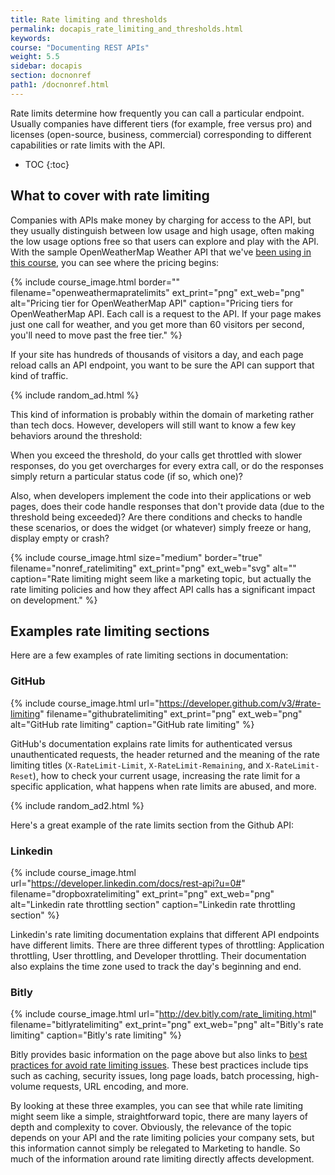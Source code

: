 ```yaml
---
title: Rate limiting and thresholds
permalink: docapis_rate_limiting_and_thresholds.html
keywords:
course: "Documenting REST APIs"
weight: 5.5
sidebar: docapis
section: docnonref
path1: /docnonref.html
---
```


Rate limits determine how frequently you can call a particular endpoint. Usually companies have different tiers (for example, free versus pro) and licenses (open-source, business, commercial) corresponding to different capabilities or rate limits with the API.

* TOC
{:toc}

## What to cover with rate limiting

Companies with APIs make money by charging for access to the API, but they usually distinguish between low usage and high usage, often making the low usage options free so that users can explore and play with the API. With the sample OpenWeatherMap Weather API that we've [been using in this course](docapis_scenario_for_using_weather_api.html), you can see where the pricing begins:

{% include course_image.html border="" filename="openweathermapratelimits" ext_print="png" ext_web="png" alt="Pricing tier for OpenWeatherMap API" caption="Pricing tiers for OpenWeatherMap API. Each call is a request to the API. If your page makes just one call for weather, and you get more than 60 visitors per second, you'll need to move past the free tier." %}

If your site has hundreds of thousands of visitors a day, and each page reload calls an API endpoint, you want to be sure the API can support that kind of traffic.

{% include random_ad.html %}

This kind of information is probably within the domain of marketing rather than tech docs. However, developers will still want to know a few key behaviors around the threshold:

When you exceed the threshold, do your calls get throttled with slower responses, do you get overcharges for every extra call, or do the responses simply return a particular status code (if so, which one)?

Also, when developers implement the code into their applications or web pages, does their code handle responses that don't provide data (due to the threshold being exceeded)? Are there conditions and checks to handle these scenarios, or does the widget (or whatever) simply freeze or hang, display empty or crash?

{% include course_image.html size="medium" border="true" filename="nonref_ratelimiting" ext_print="png" ext_web="svg" alt="" caption="Rate limiting might seem like a marketing topic, but actually the rate limiting policies and how they affect API calls has a significant impact on development." %}

## Examples rate limiting sections

Here are a few examples of rate limiting sections in documentation:

### GitHub

{% include course_image.html url="https://developer.github.com/v3/#rate-limiting" filename="githubratelimiting" ext_print="png" ext_web="png" alt="GitHub rate limiting" caption="GitHub rate limiting" %}

GitHub's documentation explains rate limits for authenticated versus unauthenticated requests, the header returned and the meaning of the rate limiting titles (`X-RateLimit-Limit`, `X-RateLimit-Remaining`, and `X-RateLimit-Reset`), how to check your current usage, increasing the rate limit for a specific application, what happens when rate limits are abused, and more.

{% include random_ad2.html %}

Here's a great example of the rate limits section from the Github API:

### Linkedin

{% include course_image.html url="https://developer.linkedin.com/docs/rest-api?u=0#" filename="dropboxratelimiting" ext_print="png" ext_web="png" alt="Linkedin rate throttling section" caption="Linkedin rate throttling section" %}

Linkedin's rate limiting documentation explains that different API endpoints have different limits. There are three different types of throttling: Application throttling, User throttling, and Developer throttling. Their documentation also explains the time zone used to track the day's beginning and end.

### Bitly

{% include course_image.html url="http://dev.bitly.com/rate_limiting.html" filename="bitlyratelimiting" ext_print="png" ext_web="png" alt="Bitly's rate limiting" caption="Bitly's rate limiting" %}

Bitly provides basic information on the page above but also links to [best practices for avoid rate limiting issues](http://dev.bitly.com/best_practices.html). These best practices include tips such as caching, security issues, long page loads, batch processing, high-volume requests, URL encoding, and more.

By looking at these three examples, you can see that while rate limiting might seem like a simple, straightforward topic, there are many layers of depth and complexity to cover. Obviously, the relevance of the topic depends on your API and the rate limiting policies your company sets, but this information cannot simply be relegated to Marketing to handle. So much of the information around rate limiting directly affects development.
